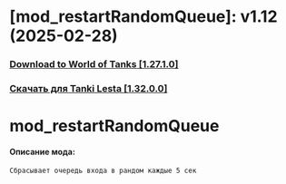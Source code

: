 # [mod_restartRandomQueue]: v1.12 (2025-02-28)
### [**Download to World of Tanks [1.27.1.0]**](https://github.com/spoter/spoter-mods/releases/download/v7/mod_restartRandomQueue.zip)
### [**Скачать для Tanki Lesta [1.32.0.0]**](https://github.com/spoter/spoter-mods/releases/download/v7/mod_restartRandomQueue_RU.zip)
#
# mod_restartRandomQueue
#### Описание мода:
    Сбрасывает очередь входа в рандом каждые 5 сек
